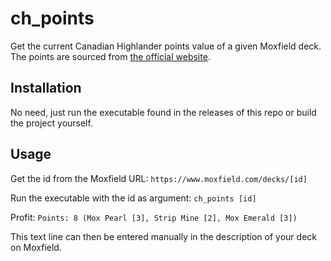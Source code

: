 # ch_points

Get the current Canadian Highlander points value of a given Moxfield deck. The points are sourced from [the official website](https://www.canadianhighlander.ca/points-list/).

## Installation

No need, just run the executable found in the releases of this repo or build the project yourself.

## Usage
Get the id from the Moxfield URL:
`https://www.moxfield.com/decks/[id]`

Run the executable with the id as argument:
`ch_points [id]`

Profit:
`Points: 8 (Mox Pearl [3], Strip Mine [2], Mox Emerald [3])`

This text line can then be entered manually in the description of your deck on Moxfield.